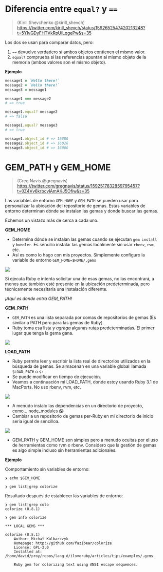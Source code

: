 
# Diferencia entre `equal?` y `==`

> (Kirill Shevchenko
@kirill_shevch) https://twitter.com/kirill_shevch/status/1592652547420213248?t=5YIvGDyFHTVkRpUiLqgePw&s=35

Los dos se usan para comparar datos, pero:

1. `==` devuelve verdadero si ambos objetos contienen el mismo valor.
2. `equal?` comprueba si las referencias apuntan al mismo objeto de la memoria (ambos valores son el mismo objeto).

**Ejemplo**

```ruby
message1 = `Hello there!`
message2 = `Hello there!`
message3 = message1

message1 === message2
# => true

message1.equal? message2
# => false

message1.equal? message3
# => true

message1.object_id # => 16000
message2.object_id # => 16020
message3.object_id # => 16000
```

# GEM_PATH y GEM_HOME

> (Greg Navis @gregnavis) https://twitter.com/gregnavis/status/1592517832859795457?t=0Z4Vv6krbcvlAmAKJ5Ofiw&s=35

Las variables de entorno `GEM_HOME` y `GEM_PATH` se pueden usar para personalizar la ubicación del repositorio de gemas. Estas variables de entorno determinan dónde se instalan las gemas y donde buscar las gemas.

Echemos un vistazo más de cerca a cada uno.

**GEM_HOME**

* Determina dónde se instalan las gemas cuando se ejecutan `gem install` y `bundler`. Es sencillo instalar las gemas localmente sin usar `rbenv`, `rvm`, etc.
* Así es como lo hago con mis proyectos. Simplemente configuro la variable de entorno `GEM_HOME=$HOME/.gems`

![](https://pbs.twimg.com/media/FhnCiPSUcAACxK9?format=jpg&name=large)

Si ejecuta Ruby e intenta solicitar una de esas gemas, no las encontrará, a menos que también esté presente en la ubicación predeterminada, pero técnicamente necesitaría una instalación diferente.

_¡Aquí es donde entra GEM_PATH!_

**GEM_PATH**

* `GEM_PATH` es una lista separada por comas de repositorios de gemas (Es similar a PATH pero para las gemas de Ruby).
* Ruby toma esa lista y _agrega_ algunas rutas predeterminadas. El primer lugar que tenga la gema gana.

![](https://pbs.twimg.com/media/FhnCiyFUAAEwbvS?format=jpg&name=small)

**LOAD_PATH**

* Ruby permite leer y escribir la lista real de directorios utilizados en la búsqueda de gemas. Se almacenan en una variable global llamada `$LOAD_PATH` o `$:`.
* Se puede modificar en tiempo de ejecución.
* Veamos a continuación mi LOAD_PATH, donde estoy usando Ruby 3.1 de MacPorts. No uso rbenv, rvm, etc.

![](https://pbs.twimg.com/media/FhnCjMyUAAMZ6iZ?format=jpg&name=small)

* A menudo instalo las dependencias en un directorio de proyecto, como... node_modules 😱
* Cambiar a un repositorio de gemas per-Ruby en mi directorio de inicio sería igual de sencilloa.

![](https://pbs.twimg.com/media/FhnCjmyUUAAhRrU?format=jpg&name=small)

* GEM_PATH y GEM_HOME son simples pero a menudo ocultas por el uso de herramientas como rvm o rbenv. Considero que la gestión de gemas es algo simple incluso sin herramientas adicionales.


**Ejemplo**

Comportamiento sin variables de entorno:
```
❯ echo $GEM_HOME

❯ gem list|grep colorize

```

Resultado después de establecer las variables de entorno:
```
❯ gem list|grep colo
colorize (0.8.1)

❯ gem info colorize

*** LOCAL GEMS ***

colorize (0.8.1)
    Author: Michał Kalbarczyk
    Homepage: http://github.com/fazibear/colorize
    License: GPL-2.0
    Installed at: /home/david/proy/repos/lang.d/iloveruby/articles/tips/examples/.gems

    Ruby gem for colorizing text using ANSI escape sequences.
```

